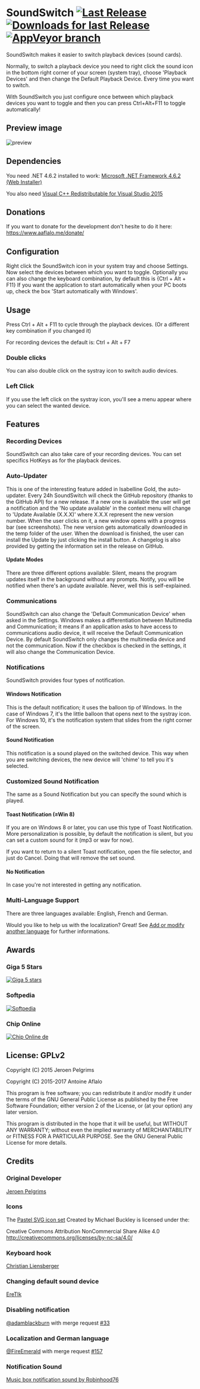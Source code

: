 # SoundSwitch [![Last Release](https://img.shields.io/github/release/Belphemur/SoundSwitch.svg)](https://github.com/Belphemur/SoundSwitch/releases) [![Downloads for last Release](https://img.shields.io/github/downloads/Belphemur/SoundSwitch/total.svg)](https://www.aaflalo.me/downloads/) [![AppVeyor branch](https://img.shields.io/badge/Donate-paypal%2Fcc-blue.svg)](https://www.aaflalo.me/donate/)
SoundSwitch makes it easier to switch playback devices (sound cards).

Normally, to switch a playback device you need to right click the sound icon in the bottom right corner of your screen (system tray), choose 'Playback Devices' and then change the Default Playback Device. Every time you want to switch.

With SoundSwitch you just configure once between which playback devices you want to toggle and then you can press Ctrl+Alt+F11 to toggle automatically!

## Preview image
![preview](img/preview.gif)

## Dependencies
You need .NET 4.6.2 installed to work: [Microsoft .NET Framework 4.6.2 (Web Installer)](https://www.microsoft.com/en-us/download/details.aspx?id=53345) 

You also need [Visual C++ Redistributable for Visual Studio 2015](https://www.microsoft.com/en-us/download/details.aspx?id=53587)

## Donations
If you want to donate for the development don't hesite to do it here: https://www.aaflalo.me/donate/

## Configuration
Right click the SoundSwitch icon in your system tray and choose Settings. Now select the devices between which you want to toggle. Optionally you can also change the keyboard combination, by default this is {Ctrl + Alt + F11} If you want the application to start automatically when your PC boots up, check the box 'Start automatically with Windows'.

## Usage
Press Ctrl + Alt + F11 to cycle through the playback devices. (Or a different key combination if you changed it)

For recording devices the default is: Ctrl + Alt + F7

### Double clicks
You can also double click on the systray icon to switch audio devices.

### Left Click
If you use the left click on the systray icon, you'll see a menu appear where you can select the wanted device.

## Features

### Recording Devices
SoundSwitch can also take care of your recording devices. You can set specifics HotKeys as for the playback devices.

### Auto-Updater
This is one of the interesting feature added in Isabelline Gold, the auto-updater. Every 24h SoundSwitch will check the GitHub repository (thanks to the GitHub API) for a new release. If a new one is available the user will get a notification and the 'No update available' in the context menu will change to 'Update Available (X.X.X)' where X.X.X represent the new version number. When the user clicks on it, a new window opens with a progress bar (see screenshots). The new version gets automatically downloaded in the temp folder of the user. When the download is finished, the user can install the Update by just clicking the install button. A changelog is also provided by getting the information set in the release on GitHub.

#### Update Modes
There are three different options available: Silent, means the program updates itself in the background without any prompts. Notify, you will be notified when there's an update available. Never, well this is self-explained.

### Communications
SoundSwitch can also change the 'Default Communication Device' when asked in the Settings. Windows makes a differentiation between Multimedia and Communication; it means if an application asks to have access to communications audio device, it will receive the Default Communication Device. By default SoundSwitch only changes the multimedia device and not the communication. Now if the checkbox is checked in the settings, it will also change the Communication Device.

### Notifications
SoundSwitch provides four types of notification.

#### Windows Notification
This is the default notification; it uses the balloon tip of Windows. In the case of Windows 7, it's the little balloon that opens next to the systray icon. For Windows 10, it's the notification system that slides from the right corner of the screen.

#### Sound Notification
This notification is a sound played on the switched device. This way when you are switching devices, the new device will 'chime' to tell you it's selected.

### Customized Sound Notification
The same as a Sound Notification but you can specify the sound which is played.

#### Toast Notification (≥Win 8)
If you are on Windows 8 or later, you can use this type of Toast Notification. More personalization is possible, by default the notification is silent, but you can set a custom sound for it (mp3 or wav for now).

If you want to return to a silent Toast notification, open the file selector, and just do Cancel. Doing that will remove the set sound.

#### No Notification
In case you're not interested in getting any notification.

### Multi-Language Support
There are three languages available: English, French and German.

Would you like to help us with the localization? Great! See [Add or modify another language](../../wiki/Add-or-modify-another-language) for further informations.

## Awards

### Giga 5 Stars
[![Giga 5 stars](http://i.imgur.com/19GaPLQ.png)](http://www.giga.de/downloads/soundswitch/)

### Softpedia
[![Softpedia](http://s1.softpedia-static.com/_img/sp100free.png)](http://www.softpedia.com/get/Multimedia/Audio/Other-AUDIO-Tools/SoundSwitch.shtml#status)

### Chip Online
[![Chip Online de](http://i.imgur.com/Nedw1su.png)](http://www.chip.de/downloads/SoundSwitch_94258571.html)


## License: GPLv2

Copyright (C) 2015 Jeroen Pelgrims

Copyright (C) 2015-2017 Antoine Aflalo

This program is free software; you can redistribute it and/or
modify it under the terms of the GNU General Public License
as published by the Free Software Foundation; either version 2
of the License, or (at your option) any later version.

This program is distributed in the hope that it will be useful,
but WITHOUT ANY WARRANTY; without even the implied warranty of
MERCHANTABILITY or FITNESS FOR A PARTICULAR PURPOSE.  See the
GNU General Public License for more details.

## Credits

### Original Developer
[Jeroen Pelgrims](http://jeroenpelgrims.be)

### Icons
The [Pastel SVG icon set](https://codefisher.org/pastel-svg/) Created by Michael Buckley is licensed under the:

Creative Commons Attribution NonCommercial Share Alike 4.0
http://creativecommons.org/licenses/by-nc-sa/4.0/ 

### Keyboard hook
[Christian Liensberger](http://www.liensberger.it/web/blog/?p=207)

### Changing default sound device
[EreTIk](http://eretik.omegahg.com/)

### Disabling notification
[@adamblackburn](https://github.com/adamblackburn) with merge request [#33](https://github.com/Belphemur/SoundSwitch/pull/33)

### Localization and German language
[@FireEmerald](https://github.com/FireEmerald) with merge request [#157](https://github.com/Belphemur/SoundSwitch/pull/157)

### Notification Sound
[Music box notification sound by Robinhood76](https://www.freesound.org/people/Robinhood76/sounds/216676/)
